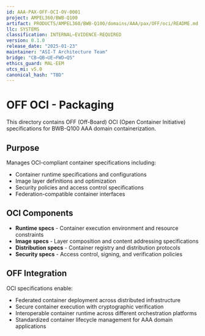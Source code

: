 ```yaml
---
id: AAA-PAX-OFF-OCI-OV-0001
project: AMPEL360/BWB-Q100
artifact: PRODUCTS/AMPEL360/BWB-Q100/domains/AAA/pax/OFF/oci/README.md
llc: SYSTEMS
classification: INTERNAL–EVIDENCE-REQUIRED
version: 0.1.0
release_date: "2025-01-23"
maintainer: "ASI-T Architecture Team"
bridge: "CB→QB→UE→FWD→QS"
ethics_guard: MAL-EEM
utcs_mi: v5.0
canonical_hash: "TBD"
---
```


# OFF OCI - Packaging

This directory contains OFF (Off-Board) OCI (Open Container Initiative) specifications for BWB-Q100 AAA domain containerization.

## Purpose

Manages OCI-compliant container specifications including:

- Container runtime specifications and configurations
- Image layer definitions and optimization
- Security policies and access control specifications
- Federation-compatible container interfaces

## OCI Components

- **Runtime specs** - Container execution environment and resource constraints
- **Image specs** - Layer composition and content addressing specifications
- **Distribution specs** - Container registry and distribution protocols
- **Security specs** - Access control, signing, and verification policies

## OFF Integration

OCI specifications enable:

- Federated container deployment across distributed infrastructure
- Secure container execution with cryptographic verification
- Interoperable container runtime across different orchestration platforms
- Standardized container lifecycle management for AAA domain applications